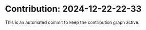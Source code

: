 # Contribution: 2024-12-22-22-33
This is an automated commit to keep the contribution graph active.
